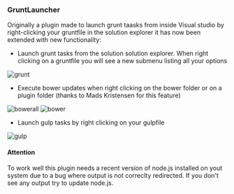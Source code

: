 ### GruntLauncher ###

Originally a plugin made to launch grunt taasks from inside Visual studio by right-clicking your gruntfile in the solution explorer it has now been extended with new functionality:

- Launch grunt tasks from the solution solution explorer. When  right clicking on a gruntfile you will see a new submenu listing all your options 

![grunt](http://bjornej.github.io/images/grunt.png)

- Execute bower updates when right clicking on the bower folder or on a plugin folder (thanks to Mads Kristensen for this feature) 

![bowerall](http://bjornej.github.io/images/bowerall.png)
![bower](http://bjornej.github.io/images/bower.png)

- Launch gulp tasks by right clicking on your gulpfile

![gulp](http://bjornej.github.io/images/gulp.png)

#### Attention

To work well this plugin needs a recent version of node.js installed on yout system due to a bug where output is not correclty redirected. If you don't see any output try to update node.js.
